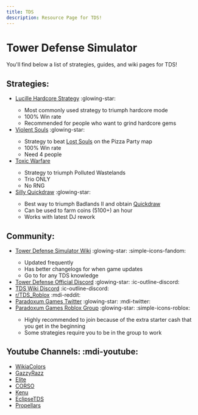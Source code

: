 ```yaml
---
title: TDS
description: Resource Page for TDS!
---
```


# **Tower Defense Simulator**

You'll find below a list of strategies, guides, and wiki pages for TDS!

## Strategies:
- [Lucille Hardcore Strategy](https://docs.google.com/document/d/1NOE7FtL-l8T23LbuK-XHYb3YwFhv_EkL6FnHPrcSih4/edit#heading=h.5j8k7csi2use) :glowing-star: <tooltip><ul><li>Most commonly used strategy to triumph hardcore mode</li><li>100% Win rate</li><li>Recommended for people who want to grind hardcore gems</li></ul></tooltip>
- [Violent Souls](https://docs.google.com/document/d/1JrEKFaLYorokU8F15PSvyfs585PYeOly6HqgLt-m9Ss/edit) :glowing-star: <tooltip><ul><li>Strategy to beat [Lost Souls](https://www.rolimons.com/gamebadge/2129234540) on the Pizza Party map</li><li>100% Win rate</li><li>Need 4 people</li></ul></tooltip>
- [Toxic Warfare](https://docs.google.com/document/d/17NFb41DmAbkWobhsQ9FytWy_X-DGF9yoCNQDGfMSlv8/edit#heading=h.xr59spo9o45t) <tooltip><ul><li>Strategy to triumph Polluted Wastelands</li><li>Trio ONLY</li><li>No RNG</li></ul></tooltip>
- [Silly Quickdraw](https://docs.google.com/document/d/1qHP0G-dXLSp7vtBeNs0-AvtGYSIGuLPpufXVmVxNiqU) :glowing-star: <tooltip><ul><li>Best way to triumph Badlands II and obtain [Quickdraw](https://www.rolimons.com/gamebadge/2128794398)</li><li>Can be used to farm coins (5100+) an hour</li><li>Works with latest DJ rework</li></ul></tooltip>

## Community:
- [Tower Defense Simulator Wiki](https://tds.fandom.com/wiki/Tower_Defense_Simulator_Wiki) :glowing-star: :simple-icons-fandom: <tooltip><ul><li>Updated frequently</li><li>Has better changelogs for when game updates</li><li>Go to for any TDS knowledge</li></ul></tooltip>
- [Tower Defense Official Discord](https://discord.gg/tds) :glowing-star: :ic-outline-discord:
- [TDS Wiki Discord](https://discord.gg/MtcRRjUA7F) :ic-outline-discord:
- [r/TDS_Roblox](https://www.reddit.com/r/TDS_Roblox/) :mdi-reddit:
- [Paradoxum Games Twitter](https://x.com/paradoxum_games) :glowing-star: :mdi-twitter:
- [Paradoxum Games Roblox Group](https://www.roblox.com/groups/4914494/Paradoxum-Games) :glowing-star: :simple-icons-roblox: <tooltip><ul><li>Highly recommended to join because of the extra starter cash that you get in the beginning</li><li>Some strategies require you to be in the group to work</li></ul></tooltip>

## Youtube Channels: :mdi-youtube:
- [WikiaColors](https://www.youtube.com/@WikiaColors)
- [GazzyRazz](https://www.youtube.com/@GazzyRazz)
- [Elite](https://www.youtube.com/@EliteElite)
- [CORSO](https://www.youtube.com/@CORSOBLOX)
- [Kenu](https://www.youtube.com/@kenuytb)
- [EclipseTDS](https://www.youtube.com/@EclipseTDS)
- [Propellars](https://www.youtube.com/@propellars)

